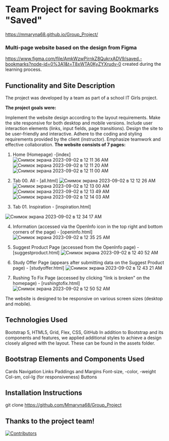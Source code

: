 # Team Project for saving Bookmarks "Saved"

 https://mmaryna68.github.io/Group_Project/

### Multi-page website based on the design from Figma
https://www.figma.com/file/AmkWzwPirnkZ8QukrxADV9/saved.-bookmarks?node-id=0%3A1&t=T8xWTA0KyZYXrudv-0 created during the learning process.
## Functionality and Site Description
The project was developed by a team as part of a school IT Girls project.

**The project goals were:**

Implement the website design according to the layout requirements.
Make the site responsive for both desktop and mobile versions.
Include user interaction elements (links, input fields, page transitions).
Design the site to be user-friendly and interactive.
Adhere to the coding and styling requirements provided by the client (instructor).
Emphasize teamwork and effective collaboration.
**The website consists of 7 pages:**

1. Home (Homepage) -[index]
![Снимок экрана 2023-09-02 в 12 11 36 AM](https://github.com/Mmaryna68/Group_Project/assets/119791149/785237c9-abed-4031-90b9-08a35cf07142)
![Снимок экрана 2023-09-02 в 12 11 20 AM](https://github.com/Mmaryna68/Group_Project/assets/119791149/963d99c4-d8da-4d47-98ac-7c373f99583a)
![Снимок экрана 2023-09-02 в 12 11 00 AM](https://github.com/Mmaryna68/Group_Project/assets/119791149/6d9f088d-152c-4cc4-b1f1-f057c8b3d9ba)

2. Tab 00. All - [all.html]
![Снимок экрана 2023-09-02 в 12 12 26 AM](https://github.com/Mmaryna68/Group_Project/assets/119791149/c4e87d26-b11a-4b6f-a54d-33665f4ad4d9)
![Снимок экрана 2023-09-02 в 12 13 00 AM](https://github.com/Mmaryna68/Group_Project/assets/119791149/518f0479-e2a1-4a22-8a22-93fa09c76df1)
![Снимок экрана 2023-09-02 в 12 13 49 AM](https://github.com/Mmaryna68/Group_Project/assets/119791149/935030c3-ef97-45d7-bfda-ba2a16ed5029)
![Снимок экрана 2023-09-02 в 12 14 03 AM](https://github.com/Mmaryna68/Group_Project/assets/119791149/9b12662e-b137-49fc-9ac1-58546a2873b1)

3. Tab 01. Inspiration -  [inspiration.html]
   
![Снимок экрана 2023-09-02 в 12 34 17 AM](https://github.com/Mmaryna68/Group_Project/assets/119791149/f5eb863a-1bf0-47f1-8f77-bd3e94690db8)

4. Information (accessed via the OpenInfo icon in the top right and bottom corners of the page) - [openinfo.html]
![Снимок экрана 2023-09-02 в 12 35 25 AM](https://github.com/Mmaryna68/Group_Project/assets/119791149/9380dfbb-3003-4805-962f-53f189adc05f)

5. Suggest Product Page (accessed from the OpenInfo page) - [suggestproduct.html]
![Снимок экрана 2023-09-02 в 12 40 52 AM](https://github.com/Mmaryna68/Group_Project/assets/119791149/d209024c-7b3e-4e07-97a5-139fce9493f6)

6. Study Offer Page (appears after submitting data on the Suggest Product page) - [studyoffer.html]
![Снимок экрана 2023-09-02 в 12 43 21 AM](https://github.com/Mmaryna68/Group_Project/assets/119791149/d0b282a3-0294-48c9-a026-79f7ee77ccad)

7. Rushing To Fix Page (accessed by clicking "link is broken" on the homepage) - [rushingtofix.html] 
![Снимок экрана 2023-09-02 в 12 50 52 AM](https://github.com/Mmaryna68/Group_Project/assets/119791149/710104be-0dcd-4436-9907-2b3ad8840f4e)

The website is designed to be responsive on various screen sizes (desktop and mobile).

## Technologies Used
Bootstrap 5, HTML5, Grid, Flex, CSS, GitHub
In addition to Bootstrap and its components and features, we applied additional styles to achieve a design closely aligned with the layout. These can be found in the assets folder.

## Bootstrap Elements and Components Used
Cards
Navigation
Links
Paddings and Margins
Font-size, -color, -weight
Col-sm, col-lg (for responsiveness)
Buttons
## Installation Instructions
git clone https://github.com/Mmaryna68/Group_Project

## Thanks to the project team! 

[![Contributors](https://contrib.rocks/image?repo=nastyaclifford/Saved)](https://github.com/nastyaclifford/Saved/graphs/contributors)
